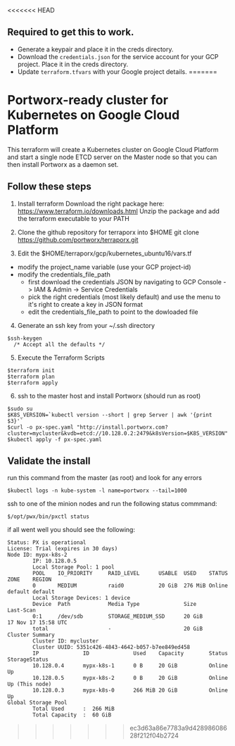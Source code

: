 <<<<<<< HEAD
## Required to get this to work. 

- Generate a keypair and place it in the creds directory. 
- Download the `credentials.json` for the service account for your GCP project. Place it in the creds directory. 
- Update `terraform.tfvars` with your Google project details. 
=======
# Portworx-ready cluster for Kubernetes on Google Cloud Platform

This terraform will create a Kubernetes cluster on Google Cloud Platform and start a single node ETCD server on the Master node so that you can then install Portworx as a daemon set.

## Follow these steps
1) Install terraform
  Download the right package here: https://www.terraform.io/downloads.html
  Unzip the package and add the terraform executable to your PATH
2) Clone the github repository for terraporx into $HOME
  git clone https://github.com/portworx/terraporx.git

3) Edit the $HOME/terraporx/gcp/kubernetes_ubuntu16/vars.tf 

 * modify the project_name variable (use your GCP project-id) 
 * modify the credentials_file_path
   * first download the credentials JSON by navigating to GCP Console -> IAM & Admin -> Service Credentials  
   * pick the right credentials (most likely default) and use the menu to it's right to create a key in JSON format
   * edit the credentials_file_path to point to the dowloaded file

4) Generate an ssh key from your ~/.ssh directory
  ```shell
  $ssh-keygen 
    /* Accept all the defaults */
  ```
5) Execute the Terraform Scripts 
  ```shell
  $terraform init
  $terraform plan
  $terraform apply
  ```
6) ssh to the master host and install Portworx (should run as root)
  ```shell
  $sudo su
  $K8S_VERSION=`kubectl version --short | grep Server | awk '{print $3}'`
  $curl -o px-spec.yaml "http://install.portworx.com?cluster=mycluster&kvdb=etcd://10.128.0.2:2479&k8sVersion=$K8S_VERSION"
  $kubectl apply -f px-spec.yaml
  ```
## Validate the install

run this command from the master (as root) and look for any errors 
```shell
$kubectl logs -n kube-system -l name=portworx --tail=1000
```
ssh to one of the minion nodes and run the following status commmand:
  ```shell
  $/opt/pwx/bin/pxctl status
  ```
if all went well you should see the following:
``` shell
Status: PX is operational
License: Trial (expires in 30 days)
Node ID: mypx-k8s-2
        IP: 10.128.0.5 
        Local Storage Pool: 1 pool
        POOL    IO_PRIORITY     RAID_LEVEL      USABLE  USED    STATUS  ZONE    REGION
        0       MEDIUM          raid0           20 GiB  276 MiB Online  default default
        Local Storage Devices: 1 device
        Device  Path            Media Type              Size            Last-Scan
        0:1     /dev/sdb        STORAGE_MEDIUM_SSD      20 GiB          17 Nov 17 15:58 UTC
        total                   -                       20 GiB
Cluster Summary
        Cluster ID: mycluster
        Cluster UUID: 5351c426-4843-4642-b057-b7ee849ed458
        IP              ID              Used    Capacity        Status  StorageStatus
        10.128.0.4      mypx-k8s-1      0 B     20 GiB          Online  Up
        10.128.0.5      mypx-k8s-2      0 B     20 GiB          Online  Up (This node)
        10.128.0.3      mypx-k8s-0      266 MiB 20 GiB          Online  Up
Global Storage Pool
        Total Used      :  266 MiB
        Total Capacity  :  60 GiB
```
>>>>>>> ec3d63a86e7783a9d42898608628f212f04b2724
